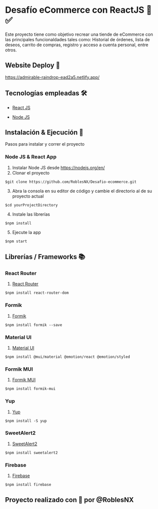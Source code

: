 # Desafío eCommerce con ReactJS 🛒 ✅

Este proyecto tiene como objetivo recrear una tiende de eCommerce con las principales funcionaldades tales como: Historial de órdenes, lista de deseos, carrito de compras, registro y acceso a cuenta personal, entre otros.

## Website Deploy 🏁

https://admirable-raindrop-ead2a5.netlify.app/

## Tecnologías empleadas 🛠️

- [React JS](https://es.reactjs.org/)

- [Node JS](https://nodejs.org/)

## Instalación & Ejecución 🚀

Pasos para instalar y correr el proyecto

### Node JS & React App

1. Instalar Node JS desde https://nodejs.org/en/
2. Clonar el proyecto
```
$git clone https://github.com/RoblesNX/Desafio-ecommerce.git
```
3. Abra la consola en su editor de código y cambie el directorio al de su proyecto actual
```
$cd yourProjectDirectory
```
4. Instale las librerías
```
$npm install
```
5. Ejecute la app
```
$npm start
```

## Librerías / Frameworks 📚

### React Router

1. [React Router](https://reactrouter.com/docs/en/v6/getting-started/installation)
```
$npm install react-router-dom
```

### Formik

1. [Formik](https://formik.org/docs/overview)
```
$npm install formik --save
```

### Material UI

1. [Material UI](https://mui.com/material-ui/getting-started/installation/)
```
$npm install @mui/material @emotion/react @emotion/styled
```

### Formik MUI

1. [Formik MUI](https://stackworx.github.io/formik-mui/docs/guide/getting-started)
```
$npm install formik-mui
```

### Yup

1. [Yup](https://www.npmjs.com/package/yup)
```
$npm install -S yup
```

### SweetAlert2

1. [SweetAlert2](https://sweetalert2.github.io/#download)
```
$npm install sweetalert2
```

### Firebase

1. [Firebase](https://firebase.google.com/docs/web/setup)
```
$npm install firebase
```

## Proyecto realizado con 💙 por @RoblesNX 